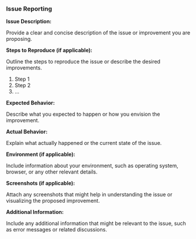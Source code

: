 ### Issue Reporting

**Issue Description:**

Provide a clear and concise description of the issue or improvement you are proposing.

**Steps to Reproduce (if applicable):**

Outline the steps to reproduce the issue or describe the desired improvements.

1. Step 1
2. Step 2
3. ...

**Expected Behavior:**

Describe what you expected to happen or how you envision the improvement.

**Actual Behavior:**

Explain what actually happened or the current state of the issue.

**Environment (if applicable):**

Include information about your environment, such as operating system, browser, or any other relevant details.

**Screenshots (if applicable):**

Attach any screenshots that might help in understanding the issue or visualizing the proposed improvement.

**Additional Information:**

Include any additional information that might be relevant to the issue, such as error messages or related discussions.